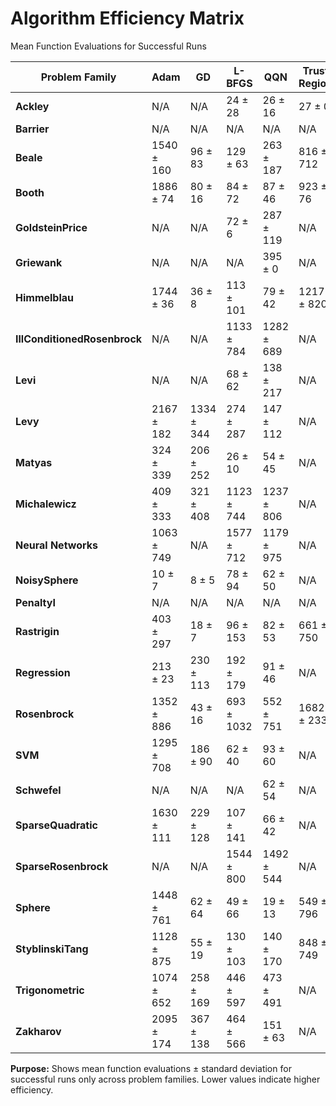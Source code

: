 # Algorithm Efficiency Matrix

Mean Function Evaluations for Successful Runs

| Problem Family | Adam | GD | L-BFGS | QQN | Trust Region |
|---|---|---|---|---|---|
| **Ackley** | N/A | N/A | 24 ± 28 | 26 ± 16 | 27 ± 0 |
| **Barrier** | N/A | N/A | N/A | N/A | N/A |
| **Beale** | 1540 ± 160 | 96 ± 83 | 129 ± 63 | 263 ± 187 | 816 ± 712 |
| **Booth** | 1886 ± 74 | 80 ± 16 | 84 ± 72 | 87 ± 46 | 923 ± 76 |
| **GoldsteinPrice** | N/A | N/A | 72 ± 6 | 287 ± 119 | N/A |
| **Griewank** | N/A | N/A | N/A | 395 ± 0 | N/A |
| **Himmelblau** | 1744 ± 36 | 36 ± 8 | 113 ± 101 | 79 ± 42 | 1217 ± 820 |
| **IllConditionedRosenbrock** | N/A | N/A | 1133 ± 784 | 1282 ± 689 | N/A |
| **Levi** | N/A | N/A | 68 ± 62 | 138 ± 217 | N/A |
| **Levy** | 2167 ± 182 | 1334 ± 344 | 274 ± 287 | 147 ± 112 | N/A |
| **Matyas** | 324 ± 339 | 206 ± 252 | 26 ± 10 | 54 ± 45 | N/A |
| **Michalewicz** | 409 ± 333 | 321 ± 408 | 1123 ± 744 | 1237 ± 806 | N/A |
| **Neural Networks** | 1063 ± 749 | N/A | 1577 ± 712 | 1179 ± 975 | N/A |
| **NoisySphere** | 10 ± 7 | 8 ± 5 | 78 ± 94 | 62 ± 50 | N/A |
| **PenaltyI** | N/A | N/A | N/A | N/A | N/A |
| **Rastrigin** | 403 ± 297 | 18 ± 7 | 96 ± 153 | 82 ± 53 | 661 ± 750 |
| **Regression** | 213 ± 23 | 230 ± 113 | 192 ± 179 | 91 ± 46 | N/A |
| **Rosenbrock** | 1352 ± 886 | 43 ± 16 | 693 ± 1032 | 552 ± 751 | 1682 ± 233 |
| **SVM** | 1295 ± 708 | 186 ± 90 | 62 ± 40 | 93 ± 60 | N/A |
| **Schwefel** | N/A | N/A | N/A | 62 ± 54 | N/A |
| **SparseQuadratic** | 1630 ± 111 | 229 ± 128 | 107 ± 141 | 66 ± 42 | N/A |
| **SparseRosenbrock** | N/A | N/A | 1544 ± 800 | 1492 ± 544 | N/A |
| **Sphere** | 1448 ± 761 | 62 ± 64 | 49 ± 66 | 19 ± 13 | 549 ± 796 |
| **StyblinskiTang** | 1128 ± 875 | 55 ± 19 | 130 ± 103 | 140 ± 170 | 848 ± 749 |
| **Trigonometric** | 1074 ± 652 | 258 ± 169 | 446 ± 597 | 473 ± 491 | N/A |
| **Zakharov** | 2095 ± 174 | 367 ± 138 | 464 ± 566 | 151 ± 63 | N/A |

**Purpose:** Shows mean function evaluations ± standard deviation for successful runs only across problem families. Lower values indicate higher efficiency.
